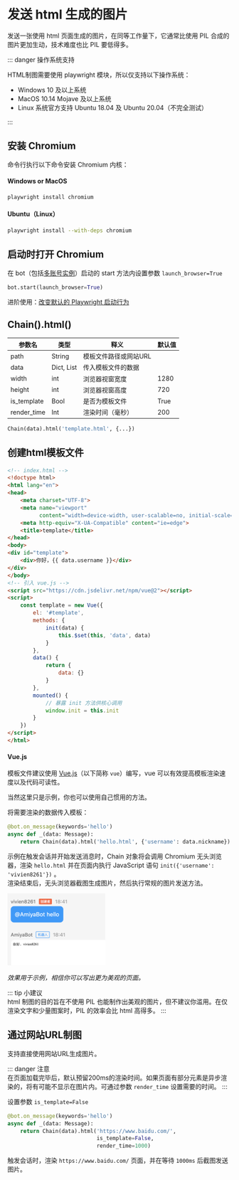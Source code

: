 # 发送 html 生成的图片

发送一张使用 html 页面生成的图片，在同等工作量下，它通常比使用 PIL 合成的图片更加生动，技术难度也比 PIL 要低得多。

::: danger 操作系统支持<br>

HTML制图需要使用 playwright 模块，所以仅支持以下操作系统：

- Windows 10 及以上系统
- MacOS 10.14 Mojave 及以上系统
- Linux 系统官方支持 Ubuntu 18.04 及 Ubuntu 20.04（不完全测试）

:::

## 安装 Chromium

命令行执行以下命令安装 Chromium 内核：

#### Windows or MacOS

```bash
playwright install chromium
```

#### Ubuntu（Linux）

```bash
playwright install --with-deps chromium
```

## 启动时打开 Chromium

在 bot（包括[多账号实例](/develop/basic/multipleAccounts.html#创建一个多账号实例)）启动的 start
方法内设置参数 `launch_browser=True`

```python
bot.start(launch_browser=True)
```

进阶使用：[改变默认的 Playwright 启动行为](/develop/advanced/playwright)

## Chain().html()

| 参数名         | 类型         | 释义           | 默认值  |
|-------------|------------|--------------|------|
| path        | String     | 模板文件路径或网站URL |      |
| data        | Dict, List | 传入模板文件的数据    |      |
| width       | int        | 浏览器视窗宽度      | 1280 |
| height      | int        | 浏览器视窗高度      | 720  |
| is_template | Bool       | 是否为模板文件      | True |
| render_time | Int        | 渲染时间（毫秒）     | 200  |

```python
Chain(data).html('template.html', {...})
```

## **创建html模板文件**

```html
<!-- index.html -->
<!doctype html>
<html lang="en">
<head>
    <meta charset="UTF-8">
    <meta name="viewport"
          content="width=device-width, user-scalable=no, initial-scale=1.0, maximum-scale=1.0, minimum-scale=1.0">
    <meta http-equiv="X-UA-Compatible" content="ie=edge">
    <title>template</title>
</head>
<body>
<div id="template">
    <div>你好，{{ data.username }}</div>
</div>
</body>
<!-- 引入 vue.js -->
<script src="https://cdn.jsdelivr.net/npm/vue@2"></script>
<script>
    const template = new Vue({
        el: '#template',
        methods: {
            init(data) {
                this.$set(this, 'data', data)
            }
        },
        data() {
            return {
                data: {}
            }
        },
        mounted() {
            // 暴露 init 方法供核心调用
            window.init = this.init
        }
    })
</script>
</html>
```

#### **Vue.js**

模板文件建议使用 [Vue.js](https://cn.vuejs.org/)（以下简称 `vue`）编写，vue 可以有效提高模板渲染速度以及代码可读性。

当然这里只是示例，你也可以使用自己惯用的方法。

将需要渲染的数据传入模板：

```python
@bot.on_message(keywords='hello')
async def _(data: Message):
    return Chain(data).html('hello.html', {'username': data.nickname})
```

示例在触发会话并开始发送消息时，Chain 对象将会调用 Chromium 无头浏览器，渲染 `hello.html` 并在页面内执行 JavaScript
语句 `init({'username': 'vivien8261'})`
。<br>
渲染结束后，无头浏览器截图生成图片，然后执行常规的图片发送方法。

<img style="width: 220px" src="../../../assets/examples/hello7.png" alt="image">

_效果用于示例，相信你可以写出更为美观的页面。_

::: tip 小建议 <br>
html 制图的目的旨在不使用 PIL 也能制作出美观的图片，但不建议你滥用。在仅渲染文字和少量图案时，PIL 的效率会比 html 高得多。
:::

## **通过网站URL制图**

支持直接使用网站URL生成图片。

::: danger 注意 <br>
在页面加载完毕后，默认预留200ms的渲染时间。如果页面有部分元素是异步渲染的，将有可能不显示在图片内。可通过参数 `render_time`
设置需要的时间。
:::

设置参数 `is_template=False`

```python
@bot.on_message(keywords='hello')
async def _(data: Message):
    return Chain(data).html('https://www.baidu.com/',
                            is_template=False,
                            render_time=1000)
```

触发会话时，渲染 `https://www.baidu.com/` 页面，并在等待 `1000ms` 后截图发送图片。
